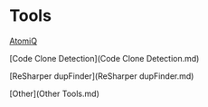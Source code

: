 # Tools #

[AtomiQ](AtomiQ.md)

[Code Clone Detection](Code Clone Detection.md)

[ReSharper dupFinder](ReSharper dupFinder.md)

[Other](Other Tools.md)